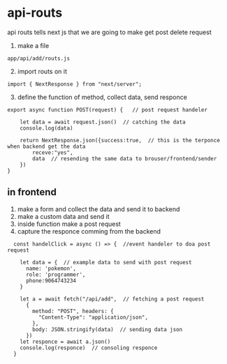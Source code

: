 # api-routs
api routs tells next js that we are going to make get post delete request

1. make a file
```
app/api/add/routs.js
```
2. import routs on it
```
import { NextResponse } from "next/server";
```
3. define the function of method, collect data, send responce
```
export async function POST(request) {   // post request handeler

    let data = await request.json()  // catching the data
    console.log(data)

    return NextResponse.json({success:true,  // this is the terponce when backend get the data
        receve:"yes",
        data  // resending the same data to brouser/frontend/sender
    })
}
```

## in frontend
1. make a form and collect the data and send it to backend
2. make a custom data and send it
3. inside function make a post request
4. capture the responce comming from the backend

```
  const handelClick = async () => {  //event handeler to doa post request

    let data = {  // example data to send with post request
      name: 'pokemon',
      role: 'programmer',
      phone:9064743234
    }

    let a = await fetch("/api/add",  // fetching a post request
      {
        method: "POST", headers: {
          "Content-Type": "application/json",
        },
        body: JSON.stringify(data)  // sending data json
      })
    let responce = await a.json()
    console.log(responce)  // consoling responce
  }
```